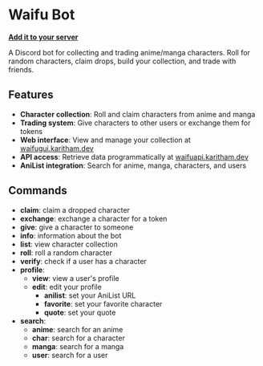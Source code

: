 # Waifu Bot

**[Add it to your server](https://discord.com/oauth2/authorize?scope=bot&client_id=712332547694264341&permissions=92224)**

A Discord bot for collecting and trading anime/manga characters. Roll for random characters, claim drops, build your collection, and trade with friends.

## Features

- **Character collection**: Roll and claim characters from anime and manga
- **Trading system**: Give characters to other users or exchange them for tokens
- **Web interface**: View and manage your collection at [waifugui.karitham.dev](https://waifugui.karitham.dev)
- **API access**: Retrieve data programmatically at [waifuapi.karitham.dev](https://waifuapi.karitham.dev)
- **AniList integration**: Search for anime, manga, characters, and users

## Commands

- **claim**: claim a dropped character
- **exchange**: exchange a character for a token
- **give**: give a character to someone
- **info**: information about the bot
- **list**: view character collection
- **roll**: roll a random character
- **verify**: check if a user has a character
- **profile**:
  - **view**: view a user's profile
  - **edit**: edit your profile
    - **anilist**: set your AniList URL
    - **favorite**: set your favorite character
    - **quote**: set your quote
- **search**:
  - **anime**: search for an anime
  - **char**: search for a character
  - **manga**: search for a manga
  - **user**: search for a user
